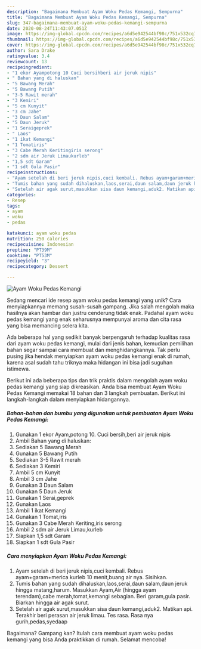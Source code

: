 ```yaml
---
description: "Bagaimana Membuat Ayam Woku Pedas Kemangi, Sempurna"
title: "Bagaimana Membuat Ayam Woku Pedas Kemangi, Sempurna"
slug: 347-bagaimana-membuat-ayam-woku-pedas-kemangi-sempurna
date: 2020-08-24T11:43:07.051Z
image: https://img-global.cpcdn.com/recipes/a6d5e942544bf98c/751x532cq70/ayam-woku-pedas-kemangi-foto-resep-utama.jpg
thumbnail: https://img-global.cpcdn.com/recipes/a6d5e942544bf98c/751x532cq70/ayam-woku-pedas-kemangi-foto-resep-utama.jpg
cover: https://img-global.cpcdn.com/recipes/a6d5e942544bf98c/751x532cq70/ayam-woku-pedas-kemangi-foto-resep-utama.jpg
author: Sara Drake
ratingvalue: 3.4
reviewcount: 13
recipeingredient:
- "1 ekor Ayampotong 10 Cuci bersihberi air jeruk nipis"
- " Bahan yang di haluskan"
- "5 Bawang Merah"
- "5 Bawang Putih"
- "3-5 Rawit merah"
- "3 Kemiri"
- "5 cm Kunyit"
- "3 cm Jahe"
- "3 Daun Salam"
- "5 Daun Jeruk"
- "1 Seraigeprek"
- " Laos"
- "1 ikat Kemangi"
- "1 Tomatiris"
- "3 Cabe Merah Keritingiris serong"
- "2 sdm air Jeruk Limaukurleb"
- "1,5 sdt Garam"
- "1 sdt Gula Pasir"
recipeinstructions:
- "Ayam setelah di beri jeruk nipis,cuci kembali. Rebus ayam+garam+merica kurleb 10 menit,buang air nya. Sisihkan."
- "Tumis bahan yang sudah dihaluskan,laos,serai,daun salam,daun jeruk hingga matang,harum. Masukkan Ayam,Air (hingga ayam terendam),cabe merah,tomat,kemangi sebagian. Beri garam,gula pasir. Biarkan hingga air agak surut."
- "Setelah air agak surut,masukkan sisa daun kemangi,aduk2. Matikan api. Terakhir beri perasan air jeruk limau. Tes rasa. Rasa nya gurih,pedas,syedaap"
categories:
- Resep
tags:
- ayam
- woku
- pedas

katakunci: ayam woku pedas 
nutrition: 250 calories
recipecuisine: Indonesian
preptime: "PT39M"
cooktime: "PT53M"
recipeyield: "3"
recipecategory: Dessert

---
```



![Ayam Woku Pedas Kemangi](https://img-global.cpcdn.com/recipes/a6d5e942544bf98c/751x532cq70/ayam-woku-pedas-kemangi-foto-resep-utama.jpg)

Sedang mencari ide resep ayam woku pedas kemangi yang unik? Cara menyiapkannya memang susah-susah gampang. Jika salah mengolah maka hasilnya akan hambar dan justru cenderung tidak enak. Padahal ayam woku pedas kemangi yang enak seharusnya mempunyai aroma dan cita rasa yang bisa memancing selera kita.



Ada beberapa hal yang sedikit banyak berpengaruh terhadap kualitas rasa dari ayam woku pedas kemangi, mulai dari jenis bahan, kemudian pemilihan bahan segar sampai cara membuat dan menghidangkannya. Tak perlu pusing jika hendak menyiapkan ayam woku pedas kemangi enak di rumah, karena asal sudah tahu triknya maka hidangan ini bisa jadi suguhan istimewa.


Berikut ini ada beberapa tips dan trik praktis dalam mengolah ayam woku pedas kemangi yang siap dikreasikan. Anda bisa membuat Ayam Woku Pedas Kemangi memakai 18 bahan dan 3 langkah pembuatan. Berikut ini langkah-langkah dalam menyiapkan hidangannya.

<!--inarticleads1-->

##### Bahan-bahan dan bumbu yang digunakan untuk pembuatan Ayam Woku Pedas Kemangi:

1. Gunakan 1 ekor Ayam,potong 10. Cuci bersih,beri air jeruk nipis
1. Ambil  Bahan yang di haluskan:
1. Sediakan 5 Bawang Merah
1. Gunakan 5 Bawang Putih
1. Sediakan 3-5 Rawit merah
1. Sediakan 3 Kemiri
1. Ambil 5 cm Kunyit
1. Ambil 3 cm Jahe
1. Gunakan 3 Daun Salam
1. Gunakan 5 Daun Jeruk
1. Gunakan 1 Serai,geprek
1. Gunakan  Laos
1. Ambil 1 ikat Kemangi
1. Gunakan 1 Tomat,iris
1. Gunakan 3 Cabe Merah Keriting,iris serong
1. Ambil 2 sdm air Jeruk Limau,kurleb
1. Siapkan 1,5 sdt Garam
1. Siapkan 1 sdt Gula Pasir




<!--inarticleads2-->

##### Cara menyiapkan Ayam Woku Pedas Kemangi:

1. Ayam setelah di beri jeruk nipis,cuci kembali. Rebus ayam+garam+merica kurleb 10 menit,buang air nya. Sisihkan.
1. Tumis bahan yang sudah dihaluskan,laos,serai,daun salam,daun jeruk hingga matang,harum. Masukkan Ayam,Air (hingga ayam terendam),cabe merah,tomat,kemangi sebagian. Beri garam,gula pasir. Biarkan hingga air agak surut.
1. Setelah air agak surut,masukkan sisa daun kemangi,aduk2. Matikan api. Terakhir beri perasan air jeruk limau. Tes rasa. Rasa nya gurih,pedas,syedaap




Bagaimana? Gampang kan? Itulah cara membuat ayam woku pedas kemangi yang bisa Anda praktikkan di rumah. Selamat mencoba!
